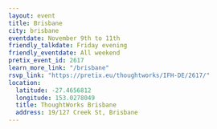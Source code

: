 ```yaml
---
layout: event
title: Brisbane
city: brisbane
eventdate: November 9th to 11th
friendly_talkdate: Friday evening
friendly_eventdate: All weekend
pretix_event_id: 2617
learn_more_link: "/brisbane"
rsvp_link: "https://pretix.eu/thoughtworks/IFH-DE/2617/"
location:
  latitude: -27.4656812
  longitude: 153.0278049
  title: ThoughtWorks Brisbane
  address: 19/127 Creek St, Brisbane
---
```

